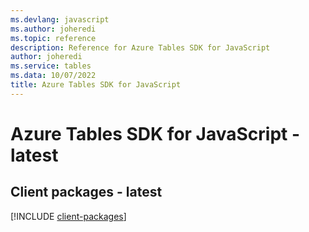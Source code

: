 ```yaml
---
ms.devlang: javascript
ms.author: joheredi
ms.topic: reference
description: Reference for Azure Tables SDK for JavaScript
author: joheredi
ms.service: tables
ms.data: 10/07/2022
title: Azure Tables SDK for JavaScript
---
```

# Azure Tables SDK for JavaScript - latest

## Client packages - latest
[!INCLUDE [client-packages](tables-client-index.md)]
